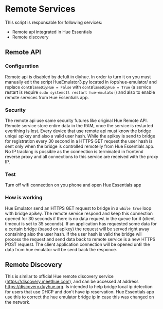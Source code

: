 # Remote Services

This script is responsable for following services:
 - Remote api integrated in Hue Essentials
 - Remote discovery 
 
 
 ## Remote API
 
 ### Configuration
 
 Remote api is disabled by defult in diyhue. In order to turn it on you must manually edit the script HueEmulator3.py located in /opt/hue-emulator/ and 
 replace `dontBlameDiyHue = False` with `dontBlameDiyHue = True` (a service restart is require `sudo systemctl restart hue-emulator`) and also to enable remote services from Hue Essentials app.

 
 ### Security
 
 The remote api use same security futures like original Hue Remote API. Remote service store entire data in the RAM, once
 the service is restarted everithing is lost. Every device that use remote api must know the bridge uniqui apikey and also a valid
 user hash. While the apikey is send to bridge for registration every 30 second in a HTTPS GET request the user hash is sent only
 when the bridge is controlled remotelly from Hue Essentials app. No IP tracking is possible as the connection is terminated in frontend
 reverse proxy and all connections to this service are received with the proxy IP.
 
 ### Test
 
 Turn off wifi connection on you phone and open Hue Essentials app
 
 ### How is working
 
 Hue Emulator send an HTTPS GET request to bridge in a `while true` loop with bridge apikey. The remote service respond
  and keep this connection opened for 30 seconds if there is no data request in the queue for it (client timeout is set to 35 seconds). 
If an application has requested some data for a certain bridge (based on apikey) the request will be served right away containing also
the user hash. If the user hash is valid the bridge will process the request and send data back to remote service is a new HTTPS POST request. The client application connection
will be opened until the data from hue emulator will be send back the responce.



 ## Remote Discovery
 
 This is similar to official Hue remote discovery service (https://discovery.meethue.com), and can be accessed at address https://discovery.duyhue.org. Is intended to help
 bridge local ip detection for users that use DHCP and don't have ip reservation. Hue Essentials app use this to correct the 
 hue emulator bridge ip in case this was changed on the network.
 







